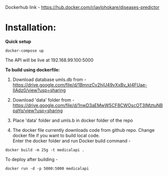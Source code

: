 Dockerhub link - https://hub.docker.com/r/jaylohokare/diseases-predictor

<h1>Installation:</h1>

<b>Quick setup</b><br>

```
docker-compose up
```
The API will be live at 192.168.99.100:5000


<b>To build using dockerfile:</b><br>

1. Download database umls.db from - 
https://drive.google.com/file/d/1BmnzCv2hjU49vXxBv_kI4FUae-lIAdz0/view?usp=sharing

2. Download 'data' folder from - 
https://drive.google.com/file/d/1nwD3aEMwW5CF8CWOscOT3IMztuNBpaYq/view?usp=sharing

3. Place 'data' folder and umls.b in docker folder of the repo<br>
4. The docker file currently downloads code from github repo. Change docker file if you want to build local code.<br>
Enter the docker folder and run
Docker build command - 
```
docker build -m 25g -t medicalapi .
```

To deploy after building - 
```
docker run -d -p 5000:5000 medicalapi
```

